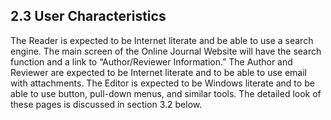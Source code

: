 ## 2.3 User Characteristics

The Reader is expected to be Internet literate and be able to use a search engine. The main screen of the Online Journal Website will have the search function and a link to “Author/Reviewer Information.”
  The Author and Reviewer are expected to be Internet literate and to be able to use email with attachments.
The Editor is expected to be Windows literate and to be able to use button, pull-down menus, and similar tools.
  The detailed look of these pages is discussed in section 3.2 below.